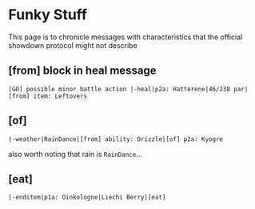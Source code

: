 # Funky Stuff

This page is to chronicle messages with characteristics that the official showdown protocol might not describe

## [from] block in heal message

`[GO] possible minor battle action |-heal|p2a: Hatterene|46/238 par|[from] item: Leftovers`

## [of]

`|-weather|RainDance|[from] ability: Drizzle|[of] p2a: Kyogre`

also worth noting that rain is `RainDance`...

## [eat]

`|-enditem|p1a: Oinkologne|Liechi Berry|[eat]`
